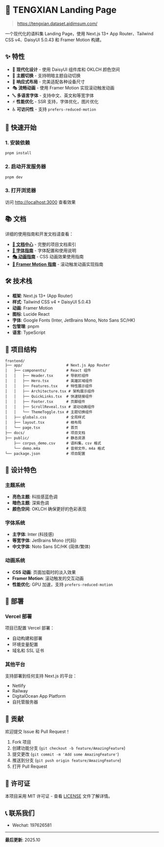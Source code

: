 # 🥟 TENGXIAN Landing Page

> https://tengxian.dataset.aidimsum.com/

一个现代化的语料集 Landing Page，使用 Next.js 13+ App Router、Tailwind CSS v4、DaisyUI 5.0.43 和 Framer Motion 构建。

## ✨ 特性

- 🎨 **现代化设计** - 使用 DaisyUI 组件库和 OKLCH 颜色空间
- 🌙 **主题切换** - 支持明暗主题自动切换
- 📱 **响应式布局** - 完美适配各种设备尺寸
- 🎭 **流畅动画** - 使用 Framer Motion 实现滚动触发动画
- 🔤 **多语言字体** - 支持中文、英文和等宽字体
- ⚡ **性能优化** - SSR 支持，字体优化，图片优化
- ♿ **可访问性** - 支持 `prefers-reduced-motion`

## 🚀 快速开始

### 1. 安装依赖
```bash
pnpm install
```

### 2. 启动开发服务器
```bash
pnpm dev
```

### 3. 打开浏览器
访问 [http://localhost:3000](http://localhost:3000) 查看效果

## 📚 文档

详细的使用指南和开发文档请查看：

- **[📖 文档中心](./docs/README.md)** - 完整的项目文档索引
- **[🎨 字体指南](./docs/FONT_GUIDE.md)** - 字体配置和使用说明
- **[🎭 动画指南](./docs/ANIMATION_GUIDE.md)** - CSS 动画效果使用指南
- **[🚀 Framer Motion 指南](./docs/FRAMER_MOTION_GUIDE.md)** - 滚动触发动画实现指南

## 🛠️ 技术栈

- **框架**: Next.js 13+ (App Router)
- **样式**: Tailwind CSS v4 + DaisyUI 5.0.43
- **动画**: Framer Motion
- **图标**: Lucide React
- **字体**: Google Fonts (Inter, JetBrains Mono, Noto Sans SC/HK)
- **包管理**: pnpm
- **语言**: TypeScript

## 🎯 项目结构

```
frontend/
├── app/                    # Next.js App Router
│   ├── components/         # React 组件
│   │   ├── Header.tsx      # 导航栏组件
│   │   ├── Hero.tsx        # 英雄区域组件
│   │   ├── Features.tsx    # 特性展示组件
│   │   ├── Architecture.tsx # 架构展示组件
│   │   ├── QuickLinks.tsx  # 快速链接组件
│   │   ├── Footer.tsx      # 页脚组件
│   │   ├── ScrollReveal.tsx # 滚动动画组件
│   │   └── ThemeToggle.tsx # 主题切换组件
│   ├── globals.css         # 全局样式
│   ├── layout.tsx          # 根布局
│   └── page.tsx            # 首页
├── docs/                   # 项目文档
├── public/                 # 静态资源
    ├── corpus_demo.csv     # 语料集，csv 格式
    └── demo.m4a            # 音频文件，m4a 格式
└── package.json            # 项目配置
```

## 🎨 设计特色

### 主题系统
- **亮色主题**: 科技感蓝色调
- **暗色主题**: 深紫色调
- **颜色空间**: OKLCH 确保更好的色彩表现

### 字体系统
- **主字体**: Inter (科技感)
- **等宽字体**: JetBrains Mono (代码)
- **中文字体**: Noto Sans SC/HK (简体/繁体)

### 动画系统
- **CSS 动画**: 页面加载时的淡入效果
- **Framer Motion**: 滚动触发的交互动画
- **性能优化**: GPU 加速，支持 `prefers-reduced-motion`

## 🚀 部署

### Vercel 部署
项目已配置 Vercel 部署：
- 自动构建和部署
- 环境变量配置
- 域名和 SSL 证书

### 其他平台
支持部署到任何支持 Next.js 的平台：
- Netlify
- Railway
- DigitalOcean App Platform
- 自托管服务器

## 🤝 贡献

欢迎提交 Issue 和 Pull Request！

1. Fork 项目
2. 创建功能分支 (`git checkout -b feature/AmazingFeature`)
3. 提交更改 (`git commit -m 'Add some AmazingFeature'`)
4. 推送到分支 (`git push origin feature/AmazingFeature`)
5. 打开 Pull Request

## 📄 许可证

本项目采用 MIT 许可证 - 查看 [LICENSE](../LICENSE) 文件了解详情。

## 📞 联系我们

- Wechat: 197626581

---

**最后更新**: 2025.10
